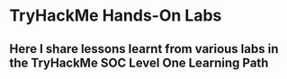 
# TryHackMe Hands-On Labs
## Here I share lessons learnt from various labs in the TryHackMe SOC Level One Learning Path
